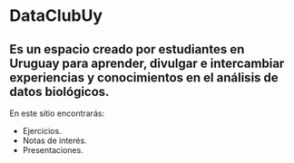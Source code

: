 # DataClubUy
## Es un espacio creado por estudiantes en Uruguay para aprender, divulgar e intercambiar experiencias y conocimientos en el análisis de datos biológicos. 
 En este sitio encontrarás:
- Ejercicios.
- Notas de interés.
- Presentaciones.
